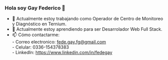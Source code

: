 ### Hola soy Gay Federico 👋

<!--
**fedegaay/fedegaay** is a ✨ _special_ ✨ repository because its `README.md` (this file) appears on your GitHub profile.

Aquí hay algunas ideas para comenzar:
-->
- 🔭 Actualmente estoy trabajando como Operador de Centro de Monitoreo y Diagnóstico en Ternium.
- 🌱 Actualmente estoy aprendiendo para ser Desarrolador Web Full Stack.
- 📫 Cómo contactarme:  
       - Correo electronico: fede.gay.fg@gmail.com <br>
       - Celular: 0336-154378383 <br>
       - LinkedIn: https://www.linkedin.com/in/fedegay

